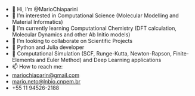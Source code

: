 - 👋 Hi, I’m @MarioChiaparini
- 👀 I’m interested in Computational Science (Molecular Modelling and Material Informatics)
- 🌱 I’m currently learning Computational Chemistry (DFT calculation, Molecular Dynamics and other Ab Initio models)
- 💞️ I’m looking to collaborate on Scientific Projects
- 🥼 Python and Julia developer 
- 🧮 Computational Simulation (SCF, Runge-Kutta, Newton-Rapson, Finite-Elements and Euler Method) and Deep Learning applications
- 📫 How to reach me: 
- mariochiaparin@gmail.com
- mario.neto@lnbio.cnpem.br
- +55 11 94526-2188

<!---
MarioChiaparini/MarioChiaparini is a ✨ special ✨ repository because its `README.md` (this file) appears on your GitHub profile.
You can click the Preview link to take a look at your changes.
--->
